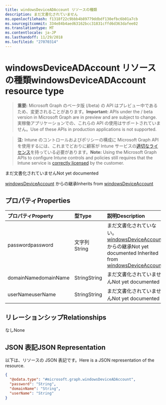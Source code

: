 ```yaml
---
title: windowsDeviceADAccount リソースの種類
description: まだ文書化されていません
ms.openlocfilehash: f1318f22c9bbb4b89779ddbdf130efbc6b01a7cb
ms.sourcegitcommit: 334e84b4aed63162bcc31831cffd6d363dafee02
ms.translationtype: MT
ms.contentlocale: ja-JP
ms.lasthandoff: 11/29/2018
ms.locfileid: "27070314"
---
```

# <a name="windowsdeviceadaccount-resource-type"></a><span data-ttu-id="d24fe-103">windowsDeviceADAccount リソースの種類</span><span class="sxs-lookup"><span data-stu-id="d24fe-103">windowsDeviceADAccount resource type</span></span>

> <span data-ttu-id="d24fe-104">**重要:** Microsoft Graph のベータ版 (/beta) の API はプレビュー中であるため、変更されることがあります。</span><span class="sxs-lookup"><span data-stu-id="d24fe-104">**Important:** APIs under the / beta version in Microsoft Graph are in preview and are subject to change.</span></span> <span data-ttu-id="d24fe-105">実稼働アプリケーションでの、これらの API の使用はサポートされていません。</span><span class="sxs-lookup"><span data-stu-id="d24fe-105">Use of these APIs in production applications is not supported.</span></span>

> <span data-ttu-id="d24fe-106">**注:** Intune のコントロールおよびポリシーの構成に Microsoft Graph API を使用するには、これまでどおりに顧客が Intune サービスの[適切なライセンス](https://go.microsoft.com/fwlink/?linkid=839381)を持っている必要があります。</span><span class="sxs-lookup"><span data-stu-id="d24fe-106">**Note:** Using the Microsoft Graph APIs to configure Intune controls and policies still requires that the Intune service is [correctly licensed](https://go.microsoft.com/fwlink/?linkid=839381) by the customer.</span></span>

<span data-ttu-id="d24fe-107">まだ文書化されていません</span><span class="sxs-lookup"><span data-stu-id="d24fe-107">Not yet documented</span></span>

<span data-ttu-id="d24fe-108">[windowsDeviceAccount](../resources/intune-devices-windowsdeviceaccount.md) からの継承</span><span class="sxs-lookup"><span data-stu-id="d24fe-108">Inherits from [windowsDeviceAccount](../resources/intune-devices-windowsdeviceaccount.md)</span></span>

## <a name="properties"></a><span data-ttu-id="d24fe-109">プロパティ</span><span class="sxs-lookup"><span data-stu-id="d24fe-109">Properties</span></span>
|<span data-ttu-id="d24fe-110">プロパティ</span><span class="sxs-lookup"><span data-stu-id="d24fe-110">Property</span></span>|<span data-ttu-id="d24fe-111">型</span><span class="sxs-lookup"><span data-stu-id="d24fe-111">Type</span></span>|<span data-ttu-id="d24fe-112">説明</span><span class="sxs-lookup"><span data-stu-id="d24fe-112">Description</span></span>|
|:---|:---|:---|
|<span data-ttu-id="d24fe-113">password</span><span class="sxs-lookup"><span data-stu-id="d24fe-113">password</span></span>|<span data-ttu-id="d24fe-114">文字列</span><span class="sxs-lookup"><span data-stu-id="d24fe-114">String</span></span>|<span data-ttu-id="d24fe-115">まだ文書化されていない。[windowsDeviceAccount](../resources/intune-devices-windowsdeviceaccount.md) からの継承</span><span class="sxs-lookup"><span data-stu-id="d24fe-115">Not yet documented Inherited from [windowsDeviceAccount](../resources/intune-devices-windowsdeviceaccount.md)</span></span>|
|<span data-ttu-id="d24fe-116">domainName</span><span class="sxs-lookup"><span data-stu-id="d24fe-116">domainName</span></span>|<span data-ttu-id="d24fe-117">String</span><span class="sxs-lookup"><span data-stu-id="d24fe-117">String</span></span>|<span data-ttu-id="d24fe-118">まだ文書化されていません</span><span class="sxs-lookup"><span data-stu-id="d24fe-118">Not yet documented</span></span>|
|<span data-ttu-id="d24fe-119">userName</span><span class="sxs-lookup"><span data-stu-id="d24fe-119">userName</span></span>|<span data-ttu-id="d24fe-120">String</span><span class="sxs-lookup"><span data-stu-id="d24fe-120">String</span></span>|<span data-ttu-id="d24fe-121">まだ文書化されていません</span><span class="sxs-lookup"><span data-stu-id="d24fe-121">Not yet documented</span></span>|

## <a name="relationships"></a><span data-ttu-id="d24fe-122">リレーションシップ</span><span class="sxs-lookup"><span data-stu-id="d24fe-122">Relationships</span></span>
<span data-ttu-id="d24fe-123">なし</span><span class="sxs-lookup"><span data-stu-id="d24fe-123">None</span></span>
## <a name="json-representation"></a><span data-ttu-id="d24fe-124">JSON 表記</span><span class="sxs-lookup"><span data-stu-id="d24fe-124">JSON Representation</span></span>
<span data-ttu-id="d24fe-125">以下は、リソースの JSON 表記です。</span><span class="sxs-lookup"><span data-stu-id="d24fe-125">Here is a JSON representation of the resource.</span></span>
<!-- {
  "blockType": "resource",
  "@odata.type": "microsoft.graph.windowsDeviceADAccount"
}
-->
``` json
{
  "@odata.type": "#microsoft.graph.windowsDeviceADAccount",
  "password": "String",
  "domainName": "String",
  "userName": "String"
}
```





